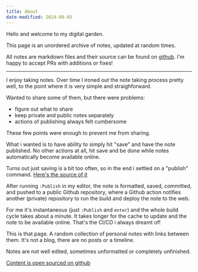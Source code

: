 ```yaml
---
title: About
date-modified: 2024-09-03
---
```


Hello and welcome to my digital garden.

This page is an unordered archive of notes, updated at random times.

All notes are markdown files and their source can be found on [github](https://github.com/argshook/zettelkasten). I'm happy to accept PRs with additions or fixes!

---

I enjoy taking notes. Over time I ironed out the note taking process pretty well, to the point where it is very simple and straighforward.

Wanted to share some of them, but there were problems:

- figure out what to share
- keep private and public notes separately
- actions of publishing always felt cumbersome

These few points were enough to prevent me from sharing.

What i wanted is to have ability to simply hit "save" and have the note published. No other actions at all, hit save and be done while notes automatically become available online.

Turns out just saving is a bit too often, so in the end i settled on a "publish" command. [Here's the source of it](https://github.com/argshook/dotfiles/blob/main/.argsdotfiles/vim/vim-zettel-public.lua)

After running `:Publish` in my editor, the note is formatted, saved,
committed, and pushed to a public Github repository, where a Github action notifies another (private) repository to run the build and deploy the note to the web.

For me it's instantaneous (just `:Publish` and `enter`) and the whole
build cycle takes about a minute. It takes longer for the cache to
update and the note to be available online. That's the CI/CD i always
dreamt of!

This is that page. A random collection of personal notes with links between them. It's not a blog, there are no posts or a timeline.

Notes are not well edited, sometimes unformatted or completely unfinished.

[Content is open sourced on github](https://github.com/argshook/zettelkasten)
